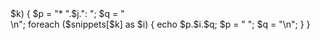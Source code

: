 <?php
$cmds = [];
$re = '/^cmd:/';
foreach (array_keys($snippets) as $a) {
  if (!preg_match($re,$a)) continue;
  $b = preg_replace($re,"",$a);
  $cmds[$b] = $a;
}
ksort($cmds);
foreach ($cmds as $j=>$k) {
  $p = "* ".$j.": ";
  $q = "<br/>\n";
  foreach ($snippets[$k] as $i) {
    echo $p.$i.$q;
    $p = "  ";
    $q = "\n";
  }
}
